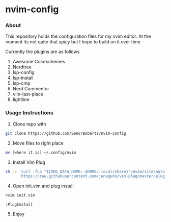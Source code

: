 # nvim-config

### About

This repository holds the configuration files for my nvim editor. At the moment its not quite that *spicy* but I hope to build on it over time

Currently the plugins are as follows

1. Awesome Colorschemes
2. Nerdtree
3. lsp-config
4. lsp-install
5. lsp-cmp
6. Nerd Commentor
7. vim-last-place
8. lightline

### Usage Instructions

1. Clone repo with 

```bash
git clone https://github.com/SenorBoberts/nvim-config
```

2. Move files to right place

```bash
mv [where it is] ~/.config/nvim
```

3. Install Vim Plug

```bash
sh -c 'curl -fLo "${XDG_DATA_HOME:-$HOME/.local/share}"/nvim/site/autoload/plug.vim --create-dirs \
       https://raw.githubusercontent.com/junegunn/vim-plug/master/plug.vim'
```

4. Open init.vim and plug install

```bash
nvim init.vim
```
```vim
:PlugInstall
```

5. Enjoy
